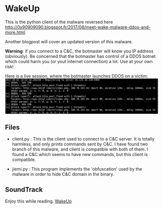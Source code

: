 # WakeUp
This is the python client of the malware reversed here http://0x90909090.blogspot.fr/2017/08/meet-wake-malware-ddos-and-more.html

Another blogpost will cover an updated version of this malware.

**Warning**: if you connect to a C&C, the botmaster will know you IP address (obviously). Be concerned that the botmaster has control of a DDOS botnet which could harm you (or yout internet connection) a lot. Use at your own risk!

Here is a live session, where the botmaster launches DDOS on a victim:
![bot session](wakeup.png)

## Files
 * client.py : This is the client used to connect to a C&C server. It is totally harmless, and only prints commands sent by C&C. I have found two branch of this malware, and client is compatible with both of them. I found a C&C which seems to have new commands, but this client is compatible.

 * jiemi.py : This program implements the 'obfuscation' used by the malware in order to hide C&C domain in the binary.

## SoundTrack
Enjoy this while reading. [WakeUp](https://www.youtube.com/watch?v=TAvX57LeAZE)
